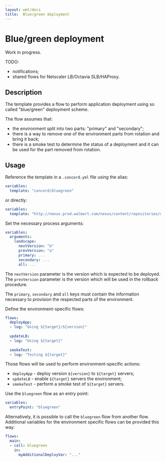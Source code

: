 ```yaml
---
layout: wmt/docs
title:  Blue/green deployment
---
```


# Blue/green deployment

Work in progress.

TODO:
- notifications;
- shared flows for Netscaler LB/Octavia SLB/HAProxy.

## Description

The template provides a flow to perform application deployment using
so called "blue/green" deployment scheme.

The flow assumes that:
- the environment split into two parts: "primary" and "secondary";
- there is a way to remove one of the environment parts from rotation
and bring it back;
- there is a smoke test to determine the status of a deployment and
it can be used for the part removed from rotation.

## Usage

Reference the template in a `.concord.yml` file using the alias:
```yaml
variables:
  template: "concord/bluegreen"
```
or directly:
```yaml
variables:
  template: "http://nexus.prod.walmart.com/nexus/content/repositories/devtools/com/walmartlabs/concord/templates/concord-template-bluegreen/0.0.3/concord-template-bluegreen-0.0.3.jar"
```

Set the necessary process arguments:
```yaml
variables:
  arguments:
    landscape:
      nextVersion: "b"
      prevVersion: "a"
      primary: ...
      secondary: ...
      all: ...
```

The `nextVersion` parameter is the version which is expected to be
deployed. The `prevVersion` parameter is the version which will be
used in the rollback procedure.

The `primary`, `secondary` and `all` keys must contain the
information necessary to provision the respected parts of the
environment.

Define the environment-specific flows:
```yaml
flows:
  deployApp:
  - log: "Using ${target}/${version}"
  
  updateLB:
  - log: "Using ${target}"
  
  smokeTest:
  - log: "Testing ${target}"
```

Those flows will be used to perform environment-specific actions:
- `deployApp` - deploy version `${version}` to `${target}` servers;
- `updateLB` - enable `${target}` servers the environment;
- `smokeTest` - perform a smoke test of `${target}` servers.

Use the `bluegreen` flow as an entry point:
```yaml
variables:
  entryPoint: "bluegreen"    
```

Alternatively, it is possible to call the `bluegreen` flow from
another flow. Additional variables for the environment specific
flows can be provided this way:
```yaml
flows:
  main:
  - call: bluegreen
    in:
      myAdditionalDeployVar: "..."
```